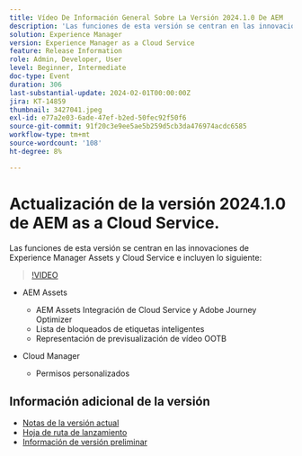 ```yaml
---
title: Vídeo De Información General Sobre La Versión 2024.1.0 De AEM
description: 'Las funciones de esta versión se centran en las innovaciones de Experience Manager Assets y Cloud Service e incluyen las siguientes: AEM Assets: AEM Assets: Integración de Cloud Service y Adobe Journey Optimizer, Lista de bloqueados de etiquetas inteligentes, representación de previsualización de vídeo OOTB, Cloud Manager: Permisos personalizados'
solution: Experience Manager
version: Experience Manager as a Cloud Service
feature: Release Information
role: Admin, Developer, User
level: Beginner, Intermediate
doc-type: Event
duration: 306
last-substantial-update: 2024-02-01T00:00:00Z
jira: KT-14859
thumbnail: 3427041.jpeg
exl-id: e77a2e03-6ade-47ef-b2ed-50fec92f50f6
source-git-commit: 91f20c3e9ee5ae5b259d5cb3da476974acdc6585
workflow-type: tm+mt
source-wordcount: '108'
ht-degree: 8%

---
```


# Actualización de la versión 2024.1.0 de AEM as a Cloud Service.

Las funciones de esta versión se centran en las innovaciones de Experience Manager Assets y Cloud Service e incluyen lo siguiente:

>[!VIDEO](https://video.tv.adobe.com/v/3427041/?learn=on)

* AEM Assets
   * AEM Assets Integración de Cloud Service y Adobe Journey Optimizer
   * Lista de bloqueados de etiquetas inteligentes
   * Representación de previsualización de vídeo OOTB

* Cloud Manager
   * Permisos personalizados

<!--
Have questions about the release?  Discuss the release in [Experience League Communities](https://adobe.ly/3RPNYZF) -->

## Información adicional de la versión

* [Notas de la versión actual](https://experienceleague.adobe.com/docs/experience-manager-cloud-service/content/release-notes/home.html?lang=es)
* [Hoja de ruta de lanzamiento](https://experienceleague.adobe.com/docs/experience-manager-release-information/aem-release-updates/update-releases-roadmap.html?lang=es)
* [Información de versión preliminar](https://experienceleague.adobe.com/docs/experience-manager-cloud-service/content/release-notes/prerelease.html?lang=es)
